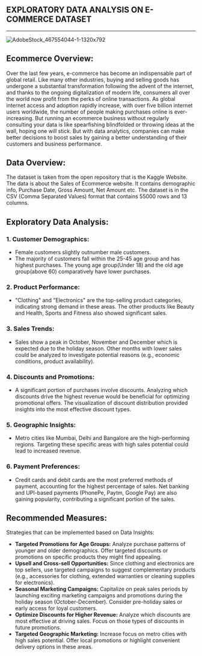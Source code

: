 ## EXPLORATORY DATA ANALYSIS ON E-COMMERCE DATASET
---
![AdobeStock_467554044-1-1320x792](https://github.com/user-attachments/assets/d371a18e-f5dd-4f2c-a3ce-6ff70770cf4e)


## Ecommerce Overview:

Over the last few years, e-commerce has become an indispensable part of global retail. Like many other industries, buying and selling goods has undergone a substantial transformation following the advent of the internet, and thanks to the ongoing digitalization of modern life, consumers all over the world now profit from the perks of online transactions. As global internet access and adoption rapidly increase, with over five billion internet users worldwide, the number of people making purchases online is ever-increasing.
But running an ecommerce business without regularly consulting your data is like spearfishing blindfolded or throwing ideas at the wall, hoping one will stick. But with data analytics, companies can make better decisions to boost sales by gaining a better understanding of their customers and business performance. 


## Data Overview:
The dataset is taken from the open repository that is the Kaggle Website. The data is about the Sales of Ecommerce website. It contains demographic info, Purchase Date, Gross Amount, Net Amount etc. The dataset is in the CSV (Comma Separated Values) format that contains 55000 rows and 13 columns.

## Exploratory Data Analysis:
### 1. Customer Demographics:
- Female customers slightly outnumber male customers.
-	The majority of customers fall within the 25-45 age group and has highest purchases. The young age group(Under 18) and the old age group(above 60) comparatively have lower purchases.

### 2. Product Performance:
- "Clothing" and "Electronics" are the top-selling product categories, indicating strong demand in these areas. The other products like Beauty and Health, Sports and Fitness also showed significant sales.
### 3. Sales Trends:
-	Sales show a peak in October, November and December which is expected due to the holiday season. Other months with lower sales could be analyzed to investigate potential reasons (e.g., economic conditions, product availability).
### 4. Discounts and Promotions:
-	A significant portion of purchases involve discounts. Analyzing which discounts drive the highest revenue would be beneficial for optimizing promotional offers. The visualization of discount distribution provided insights into the most effective discount types.
### 5. Geographic Insights:
-	Metro cities like Mumbai, Delhi and Bangalore are the high-performing regions. Targeting these specific areas with high sales potential could lead to increased revenue.
### 6. Payment Preferences:
-	Credit cards and debit cards are the most preferred methods of payment, accounting for the highest percentage of sales. Net banking and UPI-based payments (PhonePe, Paytm, Google Pay) are also gaining popularity, contributing a significant portion of the sales.

## Recommended Measures:
Strategies that can be implemented based on Data Insights:
- **Targeted Promotions for Age Groups:** Analyze purchase patterns of younger and older demographics. Offer targeted discounts or promotions on specific products they might find appealing.
- **Upsell and Cross-sell Opportunities:** Since clothing and electronics are top sellers, use targeted campaigns to suggest complementary products (e.g., accessories for clothing, extended warranties or cleaning supplies for electronics).
- **Seasonal Marketing Campaigns:** Capitalize on peak sales periods by launching exciting marketing campaigns and promotions during the holiday season (October-December). Consider pre-holiday sales or early access for loyal customers.
- **Optimize Discounts for Higher Revenue:** Analyze which discounts are most effective at driving sales. Focus on those types of discounts in future promotions.
- **Targeted Geographic Marketing:** Increase focus on metro cities with high sales potential. Offer local promotions or highlight convenient delivery options in these areas.
